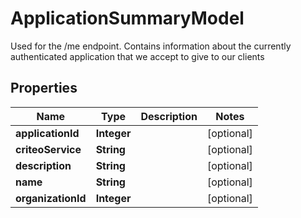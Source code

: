 

# ApplicationSummaryModel

Used for the /me endpoint. Contains information about the currently authenticated application that we accept to give to our clients

## Properties

| Name | Type | Description | Notes |
|------------ | ------------- | ------------- | -------------|
|**applicationId** | **Integer** |  |  [optional] |
|**criteoService** | **String** |  |  [optional] |
|**description** | **String** |  |  [optional] |
|**name** | **String** |  |  [optional] |
|**organizationId** | **Integer** |  |  [optional] |



